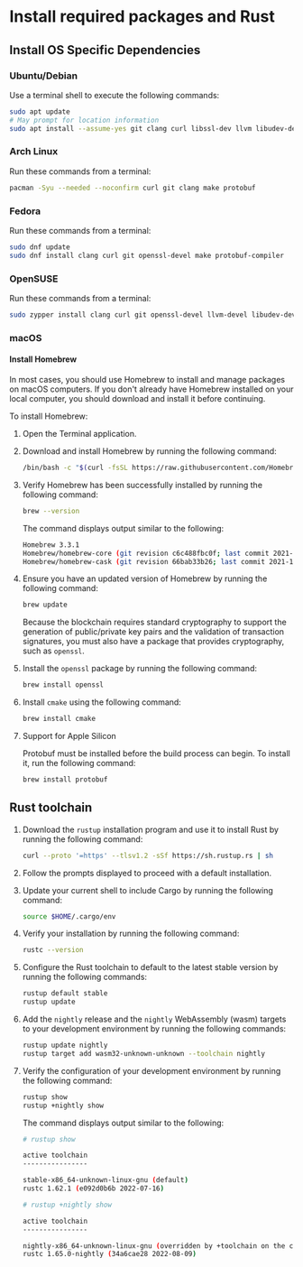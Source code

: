 # Install required packages and Rust

## Install OS Specific Dependencies

### Ubuntu/Debian

Use a terminal shell to execute the following commands:

```bash
sudo apt update
# May prompt for location information
sudo apt install --assume-yes git clang curl libssl-dev llvm libudev-dev make protobuf-compiler
```

### Arch Linux

Run these commands from a terminal:

```bash
pacman -Syu --needed --noconfirm curl git clang make protobuf
```

### Fedora

Run these commands from a terminal:

```bash
sudo dnf update
sudo dnf install clang curl git openssl-devel make protobuf-compiler
```

### OpenSUSE

Run these commands from a terminal:

```bash
sudo zypper install clang curl git openssl-devel llvm-devel libudev-devel make protobuf
```

### macOS

#### Install Homebrew

In most cases, you should use Homebrew to install and manage packages on macOS computers.
If you don't already have Homebrew installed on your local computer, you should download and install it before continuing.

To install Homebrew:

1. Open the Terminal application.

1. Download and install Homebrew by running the following command:

   ```bash
   /bin/bash -c "$(curl -fsSL https://raw.githubusercontent.com/Homebrew/install/master/install.sh)"
   ```

1. Verify Homebrew has been successfully installed by running the following command:

   ```bash
   brew --version
   ```

   The command displays output similar to the following:

   ```bash
   Homebrew 3.3.1
   Homebrew/homebrew-core (git revision c6c488fbc0f; last commit 2021-10-30)
   Homebrew/homebrew-cask (git revision 66bab33b26; last commit 2021-10-30)
   ```

1. Ensure you have an updated version of Homebrew by running the following command:

   ```bash
   brew update
   ```

   Because the blockchain requires standard cryptography to support the generation of public/private key pairs and the validation of transaction signatures, you must also have a package that provides cryptography, such as `openssl`.

1. Install the `openssl` package by running the following command:

   ```bash
   brew install openssl
   ```

1. Install `cmake` using the following command:

   ```bash
   brew install cmake
   ```

1. Support for Apple Silicon

   Protobuf must be installed before the build process can begin. To install it, run the following command:

   ```bash
   brew install protobuf
   ```

## Rust toolchain

1. Download the `rustup` installation program and use it to install Rust by running the following command:

   ```bash
   curl --proto '=https' --tlsv1.2 -sSf https://sh.rustup.rs | sh
   ```

1. Follow the prompts displayed to proceed with a default installation.

1. Update your current shell to include Cargo by running the following command:

   ```bash
   source $HOME/.cargo/env
   ```

1. Verify your installation by running the following command:

   ```bash
   rustc --version
   ```

1. Configure the Rust toolchain to default to the latest stable version by running the following commands:

   ```bash
   rustup default stable
   rustup update
   ```

1. Add the `nightly` release and the `nightly` WebAssembly (wasm) targets to your development environment by running the following commands:

   ```bash
   rustup update nightly
   rustup target add wasm32-unknown-unknown --toolchain nightly
   ```

1. Verify the configuration of your development environment by running the following command:

   ```bash
   rustup show
   rustup +nightly show
   ```

   The command displays output similar to the following:

   ```bash
   # rustup show

   active toolchain
   ----------------

   stable-x86_64-unknown-linux-gnu (default)
   rustc 1.62.1 (e092d0b6b 2022-07-16)

   # rustup +nightly show

   active toolchain
   ----------------

   nightly-x86_64-unknown-linux-gnu (overridden by +toolchain on the command line)
   rustc 1.65.0-nightly (34a6cae28 2022-08-09)
   ```
